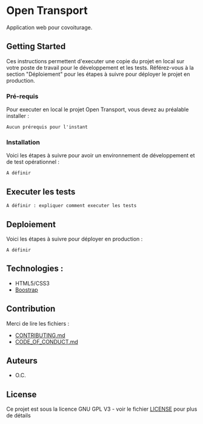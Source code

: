 # Open Transport

Application web pour covoiturage. 

## Getting Started

Ces instructions permettent d'executer une copie du projet en local sur votre poste de travail pour le développement et les tests. Référez-vous à la section "Déploiement" pour les étapes à suivre pour déployer le projet en production.

### Pré-requis

Pour executer en local le projet Open Transport, vous devez au préalable installer :

```
Aucun prérequis pour l'instant

```

### Installation

Voici les étapes à suivre pour avoir un environnement de développement et de test opérationnel :


```
A définir
```



## Executer les tests

```
A définir : expliquer comment executer les tests
```


## Deploiement

Voici les étapes à suivre pour déployer en production :

```
A définir
```

## Technologies :

* HTML5/CSS3
* [Boostrap](https://getbootstrap.com/)

## Contribution

Merci de lire les fichiers :
* [CONTRIBUTING.md](https://github.com/OpenClassrooms-Student-Center/7688581-Expert-Git-GitHub/blob/main/CONTRIBUTING.md)
* [CODE_OF_CONDUCT.md](https://github.com/OpenClassrooms-Student-Center/7688581-Expert-Git-GitHub/blob/main/CONTRIBUTING.md) 

## Auteurs

* O.C.

## License

Ce projet est sous la licence GNU GPL V3 - voir le fichier [LICENSE](LICENSE) pour plus de détails
